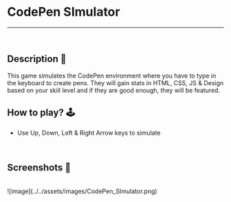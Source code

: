 # **CodePen SImulator** 

---

<br>

## **Description 📃**
<!-- add your game description here  -->
This game simulates the CodePen environment where you have to type in the keyboard to create pens. They will gain stats in HTML, CSS, JS & Design based on your skill level and if they are good enough, they will be featured.

## **How to play? 🕹️**
<!-- add the steps how to play games -->
- Use Up, Down, Left & Right Arrow keys to simulate

<br>

## **Screenshots 📸**


<br>
<!-- add your screenshots like this -->
<!-- ![image](url) -->
![image](../../assets/images/CodePen_SImulator.png)

<br>